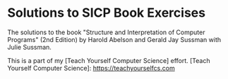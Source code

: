 Solutions to SICP Book Exercises
================================

The solutions to the book "Structure and Interpretation of Computer Programs" (2nd Edition) by Harold Abelson and Gerald Jay Sussman with Julie Sussman.

This is a part of my [Teach Yourself Computer Science] effort.
[Teach Yourself Computer Science]: https://teachyourselfcs.com
